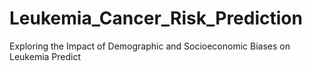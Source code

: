 # Leukemia_Cancer_Risk_Prediction
Exploring the Impact of Demographic and Socioeconomic Biases on Leukemia Predict
